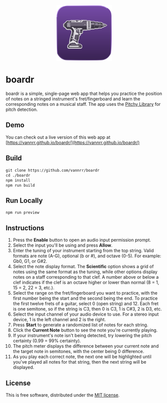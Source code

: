 <p align="center">
    <img width="180" src="https://raw.githubusercontent.com/vannrr/boardr/main/public/boardr.svg" alt="boardr logo">
</p>

# boardr

boardr is a simple, single-page web app that helps you practice the position of notes on a stringed instrument's fret/fingerboard and learn the corresponding notes on a musical staff. The app uses the [Pitchy Library](https://github.com/ianprime0509/pitchy) for pitch detection.

## Demo
You can check out a live version of this web app at [https://vannrr.github.io/boardr/](https://vannrr.github.io/boardr/)

## Build

```shell
git clone https://github.com/vannrr/boardr
cd ./boardr
npm install
npm run build
```

## Run Locally

```shell
npm run preview
```

## Instructions

1. Press the **Enable** button to open an audio input permission prompt.
2. Select the input you'll be using and press **Allow**.
3. Enter the tuning of your instrument starting from the top string. Valid formats are note (A-G), optional (b or #), and octave (0-5). For example: Gb0, G1, or G#2.
4. Select the note display format. The **Scientific** option shows a grid of notes using the same format as the tuning, while other options display notes on a staff corresponding to that clef. A number above or below a clef indicates if the clef is an octave higher or lower than normal (8 = 1, 15 = 2, 22 = 3, etc.).
5. Select the range on the fret/fingerboard you want to practice, with the first number being the start and the second being the end. To practice the first twelve frets of a guitar, select 0 (open string) and 12. Each fret is one semitone, so if the string is C3, then 0 is C3, 1 is C#3, 2 is D3, etc.
6. Select the input channel of your audio device to use. For a stereo input device, 1 is the left channel and 2 is the right.
7. Press **Start** to generate a randomized list of notes for each string.
8. Click the **Current Note** button to see the note you're currently playing.
9. If your instrument's note isn't being detected, try lowering the pitch certainty (0.99 = 99% certainty).
10. The pitch meter displays the difference between your current note and the target note in semitones, with the center being 0 difference.
11. As you play each correct note, the next one will be highlighted until you've played all notes for that string, then the next string will be displayed.

## License

This is free software, distributed under the
[MIT license](https://opensource.org/licenses/MIT).
